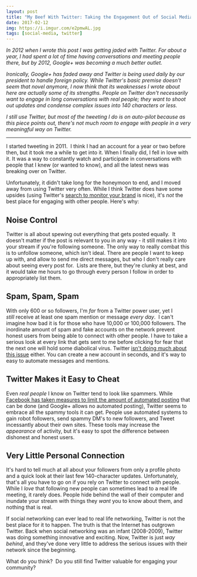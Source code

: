 ```yaml
---
layout: post
title: "My Beef With Twitter: Taking the Engagement Out of Social Media"
date: 2017-02-12
img: https://i.imgur.com/e2pmwAL.jpg
tags: [social-media, twitter]
---
```

*In 2012 when I wrote this post I was getting jaded with Twitter. For about a year, I had spent a lot of time having conversations and meeting people there, but by 2012, Google+ was becoming a much better outlet.*

*Ironically, Google+ has faded away and Twitter is being used daily by our president to handle foreign policy. While Twitter's basic premise doesn't seem that novel anymore, I now think that its weaknesses I wrote about here are actually some of its strengths. People on Twitter don't necessarily want to engage in long conversations with real people; they want to shoot out updates and condense complex issues into 140 characters or less.*

*I still use Twitter, but most of the tweeting I do is on auto-pilot because as this piece points out, there's not much room to engage with people in a very meaningful way on Twitter.*

-----

I started tweeting in 2011.  I think I had an account for a year or two before then, but it took me a while to get into it. When I finally did, I fell in love with it. It was a way to constantly watch and participate in conversations with people that I knew (or wanted to know), and all the latest news was breaking over on Twitter.

Unfortunately, it didn't take long for the honeymoon to end, and I moved away from using Twitter very often. While I think Twitter does have some upsides (using Twitter's [search to monitor your brand](http://wagepoint.com/blog/how-to-monitor-your-brand-on-social-media) is nice), it's _not_ the best place for engaging with other people. Here's why:

## Noise Control

Twitter is all about spewing out everything that gets posted equally.  It doesn't matter if the post is relevant to you in any way - it still makes it into your stream if you're following someone. The only way to really combat this is to unfollow someone, which isn't ideal. There are people I want to keep up with, and allow to send me direct messages, but who I don't really care about seeing every post for.  Lists are there, but they're clunky at best, and it would take me hours to go through every person I follow in order to appropriately list them.

## Spam, Spam, Spam

With only 600 or so followers, I'm _far_ from a Twitter power user, yet I _still_ receive at least one spam mention or message _every day_.  I can't imagine how bad it is for those who have 10,000 or 100,000 followers. The inordinate amount of spam and fake accounts on the network prevent honest users from being able to connect with other people. I have to take a serious look at every link that gets sent to me before clicking for fear that the next one will hold some diabolical virus. Twitter [isn't doing much about this issue](http://www.technologyreview.com/blog/mimssbits/26704/) either. You can create a new account in seconds, and it's way to easy to automate messages and mentions.

## Twitter Makes it Easy to Cheat

Even _real people_ I know on Twitter tend to look like spammers. While [Facebook has taken measures to limit the amount of automated posting](http://edgerankchecker.com/blog/2011/09/does-using-a-third-party-api-decrease-your-engagement-per-post/) that can be done (and Google+ allows no automated posting), Twitter seems to embrace all the spammy tools it can get. People use automated systems to gain robot followers, send spammy DM's to new followers, and Tweet incessantly about their own sites. These tools may increase the _appearance_ of activity, but it's easy to spot the difference between dishonest and honest users.

## Very Little Personal Connection

It's hard to tell much at all about your followers from only a profile photo and a quick look at their last few 140-character updates. Unfortunately, that's all you have to go on if you rely on Twitter to connect with people. While I _love_ that following new people can sometimes lead to a real life meeting, it rarely does. People hide behind the wall of their computer and inundate your stream with things they _want_ you to know about them, and nothing that is real.

If social networking can ever lead to real life networking, Twitter is not the best place for it to happen. The truth is that the Internet has outgrown Twitter. Back when social networking was an infant (2008-2009), Twitter was doing something innovative and exciting. Now, Twitter is just _way behind_, and they've done very little to address the serious issues with their network since the beginning.

What do you think?  Do you still find Twitter valuable for engaging your community?
